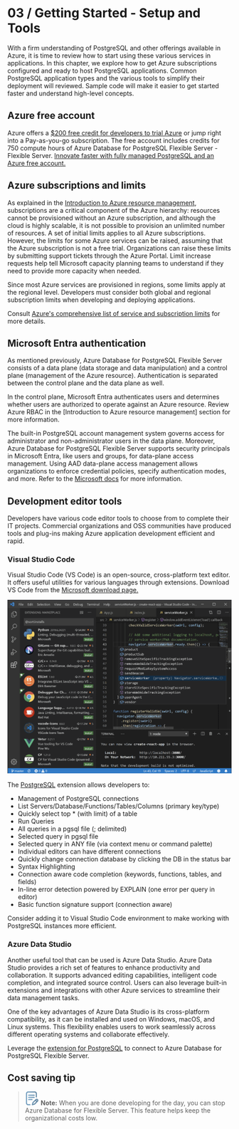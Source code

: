 # 03 / Getting Started - Setup and Tools

With a firm understanding of PostgreSQL and other offerings available in Azure, it is time to review how to start using these various services in applications. In this chapter, we explore how to get Azure subscriptions configured and ready to host PostgreSQL applications. Common PostgreSQL application types and the various tools to simplify their deployment will reviewed. Sample code will make it easier to get started faster and understand high-level concepts.

## Azure free account

Azure offers a [$200 free credit for developers to trial Azure](https://azure.microsoft.com/free) or jump right into a Pay-as-you-go subscription. The free account includes credits for 750 compute hours of Azure Database for PostgreSQL Flexible Server - Flexible Server. [Innovate faster with fully managed PostgreSQL and an Azure free account.](https://learn.microsoft.com/azure/postgresql/flexible-server/how-to-deploy-on-azure-free-account)

## Azure subscriptions and limits

As explained in the [Introduction to Azure resource management](../02_IntroToPostgreSQL/02_02_Introduction_to_Azure_resource_mgmt.md), subscriptions are a critical component of the Azure hierarchy: resources cannot be provisioned without an Azure subscription, and although the cloud is highly scalable, it is not possible to provision an unlimited number of resources. A set of initial limits applies to all Azure subscriptions. However, the limits for some Azure services can be raised, assuming that the Azure subscription is not a free trial. Organizations can raise these limits by submitting support tickets through the Azure Portal. Limit increase requests help tell Microsoft capacity planning teams to understand if they need to provide more capacity when needed.

Since most Azure services are provisioned in regions, some limits apply at the regional level. Developers must consider both global and regional subscription limits when developing and deploying applications.

Consult [Azure's comprehensive list of service and subscription limits](https://learn.microsoft.com/azure/azure-resource-manager/management/azure-subscription-service-limits) for more details.

## Microsoft Entra authentication

As mentioned previously, Azure Database for PostgreSQL Flexible Server consists of a data plane (data storage and data manipulation) and a control plane (management of the Azure resource). Authentication is separated between the control plane and the data plane as well.

In the control plane, Microsoft Entra authenticates users and determines whether users are authorized to operate against an Azure resource. Review Azure RBAC in the [Introduction to Azure resource management] section for more information.

The built-in PostgreSQL account management system governs access for administrator and non-administrator users in the data plane. Moreover, Azure Database for PostgreSQL Flexible Server supports security principals in Microsoft Entra, like users and groups, for data-plane access management. Using AAD data-plane access management allows organizations to enforce credential policies, specify authentication modes, and more. Refer to the [Microsoft docs](https://learn.microsoft.com/azure/postgresql/flexible-server/concepts-azure-ad-authentication) for more information.

## Development editor tools

Developers have various code editor tools to choose from to complete their IT projects. Commercial organizations and OSS communities have produced tools and plug-ins making Azure application development efficient and rapid.

### Visual Studio Code

Visual Studio Code (VS Code) is an open-source, cross-platform text editor. It offers useful utilities for various languages through extensions. Download VS Code from the [Microsoft download page.](https://code.visualstudio.com/download)

![A simple screenshot of Visual Studio Code.](media/VSCode_screenshot.png "Visual Studio Code")

The [PostgreSQL](https://marketplace.visualstudio.com/items?itemName=ckolkman.vscode-postgres) extension allows developers to:

- Management of PostgreSQL connections
- List Servers/Database/Functions/Tables/Columns (primary key/type)
- Quickly select top * (with limit) of a table
- Run Queries
- All queries in a pgsql file (; delimited)
- Selected query in pgsql file
- Selected query in ANY file (via context menu or command palette)
- Individual editors can have different connections
- Quickly change connection database by clicking the DB in the status bar
- Syntax Highlighting
- Connection aware code completion (keywords, functions, tables, and fields)
- In-line error detection powered by EXPLAIN (one error per query in editor)
- Basic function signature support (connection aware)

Consider adding it to Visual Studio Code environment to make working with PostgreSQL instances more efficient.

### Azure Data Studio

Another useful tool that can be used is Azure Data Studio. Azure Data Studio provides a rich set of features to enhance productivity and collaboration. It supports advanced editing capabilities, intelligent code completion, and integrated source control. Users can also leverage built-in extensions and integrations with other Azure services to streamline their data management tasks.

One of the key advantages of Azure Data Studio is its cross-platform compatibility, as it can be installed and used on Windows, macOS, and Linux systems. This flexibility enables users to work seamlessly across different operating systems and collaborate effectively.

Leverage the [extension for PostgreSQL](https://learn.microsoft.com/azure-data-studio/quickstart-postgres) to connect to Azure Database for PostgreSQL Flexible Server.

## Cost saving tip

>![Note icon](media/note.png "Note") **Note:** When you are done developing for the day, you can stop Azure Database for Flexible Server. This feature helps keep the organizational costs low.
